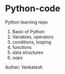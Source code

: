 # Python-code
Python learning repo
  1. Basic of Python
  2. Variables, operators
  3. conditions, looping
  4. functions
  5. data structures
  6. oops


Auther: Venkatesh